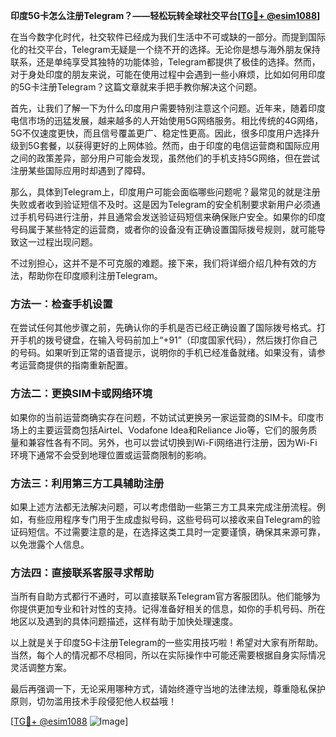**印度5G卡怎么注册Telegram？——轻松玩转全球社交平台[[TG💪+ @esim1088](https://t.me/s/esim1088)]**

在当今数字化时代，社交软件已经成为我们生活中不可或缺的一部分。而提到国际化的社交平台，Telegram无疑是一个绕不开的选择。无论你是想与海外朋友保持联系，还是单纯享受其独特的功能体验，Telegram都提供了极佳的选择。然而，对于身处印度的朋友来说，可能在使用过程中会遇到一些小麻烦，比如如何用印度的5G卡注册Telegram？这篇文章就来手把手教你解决这个问题。

首先，让我们了解一下为什么印度用户需要特别注意这个问题。近年来，随着印度电信市场的迅猛发展，越来越多的人开始使用5G网络服务。相比传统的4G网络，5G不仅速度更快，而且信号覆盖更广、稳定性更高。因此，很多印度用户选择升级到5G套餐，以获得更好的上网体验。然而，由于印度的电信运营商和国际应用之间的政策差异，部分用户可能会发现，虽然他们的手机支持5G网络，但在尝试注册某些国际应用时却遇到了障碍。

那么，具体到Telegram上，印度用户可能会面临哪些问题呢？最常见的就是注册失败或者收到验证短信不及时。这是因为Telegram的安全机制要求新用户必须通过手机号码进行注册，并且通常会发送验证码短信来确保账户安全。如果你的印度号码属于某些特定的运营商，或者你的设备没有正确设置国际拨号规则，就可能导致这一过程出现问题。

不过别担心，这并不是不可克服的难题。接下来，我们将详细介绍几种有效的方法，帮助你在印度顺利注册Telegram。

### 方法一：检查手机设置

在尝试任何其他步骤之前，先确认你的手机是否已经正确设置了国际拨号格式。打开手机的拨号键盘，在输入号码前加上“+91”（印度国家代码），然后拨打你自己的号码。如果听到正常的语音提示，说明你的手机已经准备就绪。如果没有，请参考运营商提供的指南重新配置。

### 方法二：更换SIM卡或网络环境

如果你的当前运营商确实存在问题，不妨试试更换另一家运营商的SIM卡。印度市场上的主要运营商包括Airtel、Vodafone Idea和Reliance Jio等，它们的服务质量和兼容性各有不同。另外，也可以尝试切换到Wi-Fi网络进行注册，因为Wi-Fi环境下通常不会受到地理位置或运营商限制的影响。

### 方法三：利用第三方工具辅助注册

如果上述方法都无法解决问题，可以考虑借助一些第三方工具来完成注册流程。例如，有些应用程序专门用于生成虚拟号码，这些号码可以接收来自Telegram的验证码短信。不过需要注意的是，在选择这类工具时一定要谨慎，确保其来源可靠，以免泄露个人信息。

### 方法四：直接联系客服寻求帮助

当所有自助方式都行不通时，可以直接联系Telegram官方客服团队。他们能够为你提供更加专业和针对性的支持。记得准备好相关的信息，如你的手机号码、所在地区以及遇到的具体问题描述，这样有助于加快处理速度。

以上就是关于印度5G卡注册Telegram的一些实用技巧啦！希望对大家有所帮助。当然，每个人的情况都不尽相同，所以在实际操作中可能还需要根据自身实际情况灵活调整方案。

最后再强调一下，无论采用哪种方式，请始终遵守当地的法律法规，尊重隐私保护原则，切勿滥用技术手段侵犯他人权益哦！

[[TG💪+ @esim1088](https://t.me/s/esim1088) ![Image](https://i.postimg.cc/4NQfJmqS/Snipaste-2025-05-13-00-14-12.png)]